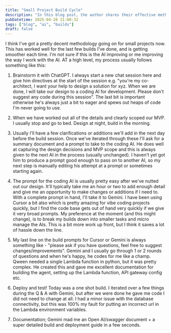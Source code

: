 ```yaml
---
title: "Small Project Build Cycle"
description: "In this blog post, the author shares their effective methodology for handling small projects, leveraging AI tools like ChatGPT and Gemini. They outline a structured process from brainstorming with ChatGPT to generating coding prompts for Gemini, emphasizing the importance of clear communication and detailed scoping. The post delves into the author's experience with AI collaboration, highlighting the efficiency gains and challenges faced during the development and deployment phases. With insights on refining prompts, managing AI tasks, and ensuring thorough documentation, this post offers a valuable perspective on integrating AI into project workflows for successful outcomes."
pubDatetime: 2025-04-20 21:00:32
tags: ["blog", "ai", "builds"]
draft: false
---
```


I think I've got a pretty decent methodology going on for small projects now. This has worked well for the last few builds I've done, and is getting smoother each time. I'm not sure if this is the AI improving or me improving the way I work with the AI. AT a high level, my process usually follows something like this:

1. Brainstorm it with ChatGPT. I always start a new chat session here and give him directives at the start of the session e.g. "you're my co-architect, I want your help to design a solution for xyz. When we are done, I will take our design to a coding AI for development.  Please don't suggest any code during this session". The last bit is important otherwise he's always just a bit to eager and spews out heaps of code I'm never going to use. 

2. When we have worked out all of the details and clearly scoped our MVP. I usually stop and go to bed. Design at night, build in the morning.  

3. Usually I'll have a few clarifications or additions we'll add in the next day before the build session. Once we've iterated through these I'll ask for a summary document and a prompt to take to the coding AI.  He does well at capturing the design decisions and MVP scope and this is always given to the next AI in the process (usually unchanged). I haven't yet got him to produce a prompt good enough to pass on to another AI, so my next step is manually editing his attempt at a prompt or sometimes starting again.

4. The prompt for the coding AI is usually pretty easy after we've nutted out our design. It'll typically take me an hour or two to add enough detail and give me an opportunity to make changes or additions if I need to.  With a complete prompt in hand, I'll take it to Gemini.   I have been using Cursor a bit also which is pretty amazing for vibe coding projects quickly, but I find the code base gets out of hand very quickly if we give it very broad prompts. My preference at the moment (and this might change), is to break my builds down into smaller tasks and micro manage the AIs. This is a bit more work up front, but I think it saves a lot of hassle down the line.

5. My last line on the build prompts for Cursor or Gemini is always something like - "please ask if you have questions, feel free to suggest changes/improvements". Gemini and I usually go through 1 or 2 rounds of questions and when he's happy, he codes for me like a champ.  Qween needed a single Lambda function in python, but it was pretty complex. He created this and gave me excellent documentation for building the agent, setting up the Lambda function, API gateway config etc.

6. Deploy and test! Today was a one shot build. I iterated over a few things during the Q & A with Gemini, but after we were done he gave me code I did not need to change at all.  I had a minor issue with the database connectivity, but this was 100% my fault for putting an incorrect url in the Lambda environment variables.   

7. Documentation; Gemini mad me an Open AI/swagger document + a super detailed build and deployment guide in a few seconds.